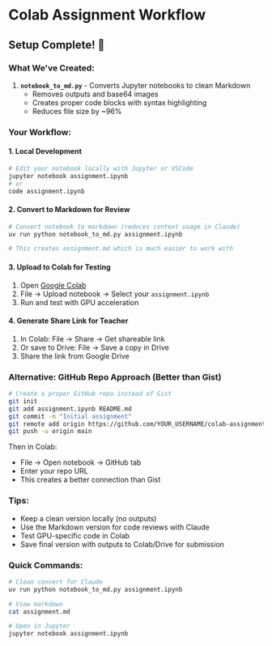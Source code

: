 # Colab Assignment Workflow

## Setup Complete! 🎉

### What We've Created:
1. **`notebook_to_md.py`** - Converts Jupyter notebooks to clean Markdown
   - Removes outputs and base64 images
   - Creates proper code blocks with syntax highlighting
   - Reduces file size by ~96%

### Your Workflow:

#### 1. Local Development
```bash
# Edit your notebook locally with Jupyter or VSCode
jupyter notebook assignment.ipynb
# or
code assignment.ipynb
```

#### 2. Convert to Markdown for Review
```bash
# Convert notebook to markdown (reduces context usage in Claude)
uv run python notebook_to_md.py assignment.ipynb

# This creates assignment.md which is much easier to work with
```

#### 3. Upload to Colab for Testing
1. Open [Google Colab](https://colab.research.google.com)
2. File → Upload notebook → Select your `assignment.ipynb`
3. Run and test with GPU acceleration

#### 4. Generate Share Link for Teacher
1. In Colab: File → Share → Get shareable link
2. Or save to Drive: File → Save a copy in Drive
3. Share the link from Google Drive

### Alternative: GitHub Repo Approach (Better than Gist)
```bash
# Create a proper GitHub repo instead of Gist
git init
git add assignment.ipynb README.md
git commit -m "Initial assignment"
git remote add origin https://github.com/YOUR_USERNAME/colab-assignment.git
git push -u origin main
```

Then in Colab:
- File → Open notebook → GitHub tab
- Enter your repo URL
- This creates a better connection than Gist

### Tips:
- Keep a clean version locally (no outputs)
- Use the Markdown version for code reviews with Claude
- Test GPU-specific code in Colab
- Save final version with outputs to Colab/Drive for submission

### Quick Commands:
```bash
# Clean convert for Claude
uv run python notebook_to_md.py assignment.ipynb

# View markdown
cat assignment.md

# Open in Jupyter
jupyter notebook assignment.ipynb
```